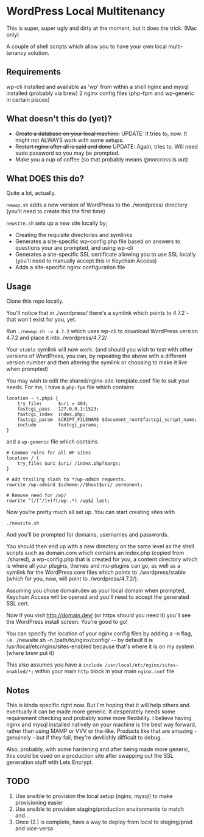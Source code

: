 # WordPress Local Multitenancy

This is super, super ugly and dirty at the moment, but it does the trick. (Mac only)

A couple of shell scripts which allow you to have your own local multi-tenancy solution.

## Requirements

wp-cli installed and available as 'wp' from within a shell
nginx and mysql installed (probably via brew)
2 nginx config files (php-fpm and wp-generic in certain places)

## What doesn't this do (yet)?

- ~~Create a database on your local machine.~~ UPDATE: It tries to, now. It might not ALWAYS work with some setups.
- ~~Restart nginx after all is said and done~~ UPDATE: Again, tries to. Will need sudo password so you may be prompted.
- Make you a cup of coffee (so that probably means @norcross is out)

## What DOES this do?

Quite a lot, actually.

`newwp.sh` adds a new version of WordPress to the ./wordpress/ directory (you'll need to create this the first time)

`newsite.sh` sets up a new site locally by;

- Creating the requisite directories and symlinks
- Generates a site-specific wp-config.php file based on answers to questions your are prompted, and using wp-cli
- Generates a site-specific SSL certificate allowing you to use SSL locally (you'll need to manually accept this in Keychain Access)
- Adds a site-specific nginx configuration file

## Usage

Clone this repo locally.

You'll notice that in ./wordpress/ there's a symlink which points to 4.7.2 - that won't exist for you, yet.

Run `./newwp.sh -v 4.7.2` which uses wp-cli to download WordPress version 4.7.2 and place it into ./wordpress/4.7.2/

Your `stable` symlink will now work. (and should you wish to test with other versions of WordPress, you can, by repeating the above with a different version number and then altering the symlink or choosing to make it live when prompted)

You may wish to edit the shared/nginx-site-template.conf file to suit your needs. For me, I have a `php-fpm` file which contains

```
location ~ \.php$ {
    try_files      $uri = 404;
    fastcgi_pass   127.0.0.1:1523;
    fastcgi_index  index.php;
    fastcgi_param  SCRIPT_FILENAME $document_root$fastcgi_script_name;
    include        fastcgi_params;
}
```

and a `wp-generic` file which contains

```
# Common rules for all WP sites
location / {
    try_files $uri $uri/ /index.php?$args;
}

# Add trailing slash to */wp-admin requests.
rewrite /wp-admin$ $scheme://$host$uri/ permanent;

# Remove need for /wp/
rewrite ^(/[^/]+)?(/wp-.*) /wp$2 last;
```

Now you're pretty much all set up. You can start creating sites with

`./newsite.sh`

And you'll be prompted for domains, usernames and passwords.

You should then end up with a new directory on the same level as the shell scripts such as domain.com which contains an index.php (copied from ./shared), a wp-config.php that is created for you, a content directory which is where all your plugins, themes and mu-plugins can go, as well as a symlink for the WordPress core files which points to ./wordpress/stable (which for you, now, will point to ./wordpress/4.7.2/).

Assuming you chose domain.dev as your local domain when prompted, Keychain Access will be opened and you'll need to accept the generated SSL cert.

Now if you visit http://domain.dev/ (or https should you need it) you'll see the WordPress install screen. You're good to go!

You can specify the location of your nginx config files by adding a -n flag, i.e. ./newsite.sh -n /path/to/nginx/config/ -- by default it is /usr/local/etc/nginx/sites-enabled because that's where it is on my system (where brew put it)

This also assumes you have a `include /usr/local/etc/nginx/sites-enabled/*;` within your main `http` block in your main `nginx.conf` file

## Notes

This is kinda specific right now. But I'm hoping that it will help others and eventually it can be made more generic. It desperately needs some requirement checking and probably some more flexibility. I believe having nginx and mysql installed natively on your machine is the best way forward, rather than using MAMP or VVV or the-like. Products like that are amazing - genuinely - but if they fail, they're devilishly difficult to debug.

Also, probably, with some hardening and after being made more generic, this could be used on a production site after swapping out the SSL generation stuff with Lets Encrypt.

## TODO

1. Use ansible to provision the local setup (nginx, mysql) to make provisioning easier
2. Use ansible to provision staging/production environments to match and...
3. Once (2.) is complete, have a way to deploy from local to staging/prod and vice-versa
